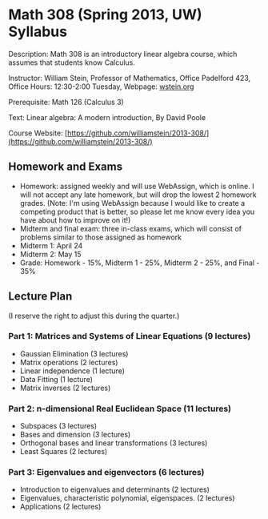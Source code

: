 # Math 308 (Spring 2013, UW) Syllabus

Description: Math 308 is an introductory linear algebra course, which assumes that students know Calculus.

Instructor: William Stein, Professor of Mathematics, Office Padelford 423, Office Hours: 12:30-2:00 Tuesday, Webpage: [wstein.org](http://wstein.org)

Prerequisite: Math 126 (Calculus 3)

Text: Linear algebra: A modern introduction, By David Poole

Course Website: [https://github.com/williamstein/2013-308/](https://github.com/williamstein/2013-308/)


## Homework and Exams
- Homework: assigned weekly and will use WebAssign, which is online.  I will not accept any late homework, but will drop the lowest 2 homework grades. (Note: I'm using WebAssign because I would like to create a competing product that is better, so please let me know every idea you have about how to improve on it!)
- Midterm and final exam: three in-class exams, which will consist of problems similar to those assigned as homework
 - Midterm 1: April 24
 - Midterm 2: May 15
- Grade: Homework - 15%, Midterm 1 - 25%, Midterm 2 - 25%, and Final - 35%


## Lecture Plan
(I reserve the right to adjust this during the quarter.)

### Part 1: Matrices and Systems of Linear Equations (9 lectures)
* Gaussian Elimination (3 lectures)
* Matrix operations (2 lectures)
* Linear independence (1 lecture)
* Data Fitting (1 lecture)
* Matrix inverses (2 lectures)

### Part 2: n-dimensional Real Euclidean Space (11 lectures)
* Subspaces (3 lectures)
* Bases and dimension (3 lectures)
* Orthogonal bases and linear transformations (3 lectures)
* Least Squares (2 lectures)

### Part 3: Eigenvalues and eigenvectors (6 lectures)
* Introduction to eigenvalues and determinants (2 lectures)
* Eigenvalues, characteristic polynomial, eigenspaces. (2 lectures)
* Applications (2 lectures)

